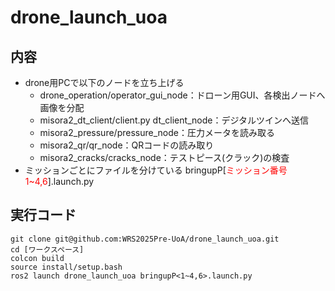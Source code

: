 # drone_launch_uoa
## 内容
 - drone用PCで以下のノードを立ち上げる
    - drone_operation/operator_gui_node：ドローン用GUI、各検出ノードへ画像を分配
    - misora2_dt_client/client.py dt_client_node：デジタルツインへ送信
    - misora2_pressure/pressure_node：圧力メータを読み取る
    - misora2_qr/qr_node：QRコードの読み取り
    - misora2_cracks/cracks_node：テストピース(クラック)の検査
 - ミッションごとにファイルを分けている bringupP[<font color="red">ミッション番号1~4,6</font>].launch.py
## 実行コード
~~~bash!
git clone git@github.com:WRS2025Pre-UoA/drone_launch_uoa.git
cd [ワークスペース]
colcon build
source install/setup.bash
ros2 launch drone_launch_uoa bringupP<1~4,6>.launch.py
~~~